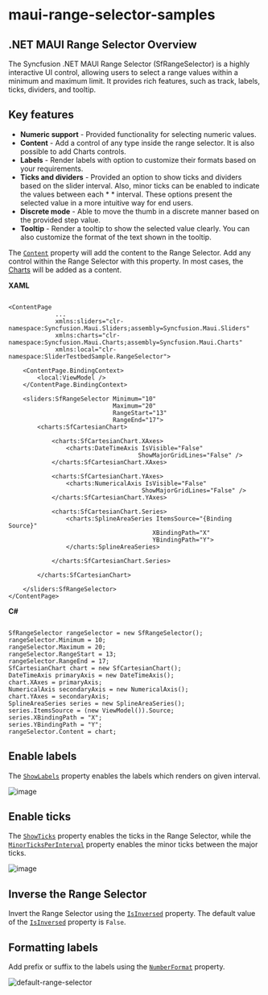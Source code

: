 # maui-range-selector-samples
## .NET MAUI Range Selector Overview

The Syncfusion .NET MAUI Range Selector (SfRangeSelector) is a highly interactive UI control, allowing users to select a range values within a minimum and maximum limit. It provides rich features, such as track, labels, ticks, dividers, and tooltip.

## Key features
* **Numeric support** - Provided functionality for selecting numeric values.
* **Content** - Add a control of any type inside the range selector. It is also possible to add Charts controls.
* **Labels** - Render labels with option to customize their formats based on your requirements.
* **Ticks and dividers** - Provided an option to show ticks and dividers based on the slider interval. Also, minor ticks can be enabled to indicate the values between each * * interval. These options present the selected value in a more intuitive way for end users.
* **Discrete mode** - Able to move the thumb in a discrete manner based on the provided step value.
* **Tooltip** - Render a tooltip to show the selected value clearly. You can also customize the format of the text shown in the tooltip.

The [`Content`](https://help.syncfusion.com/cr/maui/Syncfusion.Maui.Sliders.RangeSelectorBase-1.html#Syncfusion_Maui_Sliders_RangeSelectorBase_1_Content) property will add the content to the Range Selector. Add any control within the Range Selector with this property. In most cases, the [Charts](https://www.syncfusion.com/maui-controls/maui-cartesian-charts) will be added as a content.

**XAML**
```

<ContentPage 
             ...
             xmlns:sliders="clr-namespace:Syncfusion.Maui.Sliders;assembly=Syncfusion.Maui.Sliders"
             xmlns:charts="clr-namespace:Syncfusion.Maui.Charts;assembly=Syncfusion.Maui.Charts"
             xmlns:local="clr-namespace:SliderTestbedSample.RangeSelector">
    
    <ContentPage.BindingContext>
        <local:ViewModel />
    </ContentPage.BindingContext>

    <sliders:SfRangeSelector Minimum="10"
                             Maximum="20"
                             RangeStart="13"
                             RangeEnd="17">
        <charts:SfCartesianChart>

            <charts:SfCartesianChart.XAxes>
                <charts:DateTimeAxis IsVisible="False"
                                    ShowMajorGridLines="False" />
            </charts:SfCartesianChart.XAxes>

            <charts:SfCartesianChart.YAxes>
                <charts:NumericalAxis IsVisible="False"
                                     ShowMajorGridLines="False" />
            </charts:SfCartesianChart.YAxes>

            <charts:SfCartesianChart.Series>
                <charts:SplineAreaSeries ItemsSource="{Binding Source}"
                                        XBindingPath="X"
                                        YBindingPath="Y">
                </charts:SplineAreaSeries>

            </charts:SfCartesianChart.Series>
        
        </charts:SfCartesianChart>
    
    </sliders:SfRangeSelector>
</ContentPage>

```

**C#**
```

SfRangeSelector rangeSelector = new SfRangeSelector();
rangeSelector.Minimum = 10;
rangeSelector.Maximum = 20;
rangeSelector.RangeStart = 13;
rangeSelector.RangeEnd = 17;
SfCartesianChart chart = new SfCartesianChart();
DateTimeAxis primaryAxis = new DateTimeAxis();
chart.XAxes = primaryAxis;
NumericalAxis secondaryAxis = new NumericalAxis();
chart.YAxes = secondaryAxis;
SplineAreaSeries series = new SplineAreaSeries();
series.ItemsSource = (new ViewModel()).Source;
series.XBindingPath = "X";
series.YBindingPath = "Y";
rangeSelector.Content = chart;

```

## Enable labels

The [`ShowLabels`](https://help.syncfusion.com/cr/maui/Syncfusion.Maui.Sliders.RangeView-1.html#Syncfusion_Maui_Sliders_RangeView_1_ShowLabels) property enables the labels which renders on given interval.

![image](https://github.com/SuryaKaran2143/maui-range-selector-samples/assets/113962276/0434513a-ce19-44e9-87e8-28525a8f9c38)


## Enable ticks

The [`ShowTicks`](https://help.syncfusion.com/cr/maui/Syncfusion.Maui.Sliders.RangeView-1.html#Syncfusion_Maui_Sliders_RangeView_1_ShowTicks) property enables the ticks in the Range Selector, while the [`MinorTicksPerInterval`](https://help.syncfusion.com/cr/maui/Syncfusion.Maui.Sliders.RangeView-1.html#Syncfusion_Maui_Sliders_RangeView_1_MinorTicksPerInterval) property enables the minor ticks between the major ticks.

![image](https://github.com/SuryaKaran2143/maui-range-selector-samples/assets/113962276/682955ef-9809-4b7a-a2ea-6cf42ccb60ca)


## Inverse the Range Selector

Invert the Range Selector using the [`IsInversed`](https://help.syncfusion.com/cr/maui/Syncfusion.Maui.Sliders.RangeView-1.html#Syncfusion_Maui_Sliders_RangeView_1_IsInversed) property. The default value of the [`IsInversed`](https://help.syncfusion.com/cr/maui/Syncfusion.Maui.Sliders.RangeView-1.html#Syncfusion_Maui_Sliders_RangeView_1_IsInversed) property is `False`.



## Formatting labels

Add prefix or suffix to the labels using the [`NumberFormat`](https://help.syncfusion.com/cr/maui/Syncfusion.Maui.Sliders.INumericElement.html#Syncfusion_Maui_Sliders_INumericElement_NumberFormat) property.


![default-range-selector](https://github.com/SuryaKaran2143/maui-range-selector-samples/assets/113962276/4f157b39-7e04-4962-a4f5-279bdbf047db)



